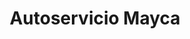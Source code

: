 ---
title: "Autoservicio Mayca"
url: /san-isidro-de-el-general/autoservicio-mayca/
shop: supermercado
---